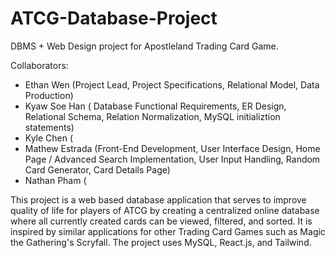 # ATCG-Database-Project
DBMS + Web Design project for Apostleland Trading Card Game.

Collaborators: 
 - Ethan Wen (Project Lead, Project Specifications, Relational Model, Data Production)
 - Kyaw Soe Han ( Database Functional Requirements, ER Design, Relational Schema, Relation Normalization, MySQL initializtion statements)
 - Kyle Chen (
 - Mathew Estrada (Front-End Development, User Interface Design, Home Page / Advanced Search Implementation, User Input Handling, Random Card Generator, Card Details Page)
 - Nathan Pham (

This project is a web based database application that serves to improve quality of life for players of ATCG by creating a centralized online database where all currently created cards can be viewed, filtered, and sorted. It is inspired by similar applications for other Trading Card Games such as Magic the Gathering's Scryfall.
The project uses MySQL, React.js, and Tailwind.
